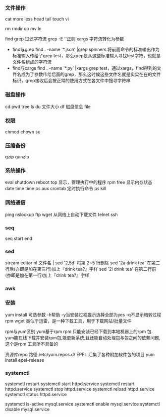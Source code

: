 ### 文件操作 ###
cat 
more less
head tail
touch
vi

rm
rmdir
cp
mv
ln

find
grep 过滤字符流
grep -E ''正则
xargs 字符流转化为参数
- find与grep
find . -name '*.json' |grep spinners
将前面命令的标准输出作为标准输入传给了grep test，那么grep是从这些标准输入寻找test字符，也就是文件名组成的字符流
- find与xargs
find . -name '*.py' |xargs grep test，通过xargs，find得到的文件名成为了参数传给后面的grep，那么这时候这些文件名就是实实在在的文件标识，grep接收后会按正常的使用方式在各文件中搜寻字符串


### 磁盘操作 ###
cd
pwd
tree
ls
du 文件大小
df 磁盘信息
file


### 权限 ###
chmod
chown
su


### 压缩备份 ###
gzip
gunzip


### 系统操作 ###
eval
shutdown reboot
top 显示，管理执行中的程序
rpm
free 显示内存状态
date
time time ps aux
crontab 定时执行命令
ps
kill


### 网络通信 ###
ping
nslookup
ftp
wget 从网络上自动下载文件
telnet
ssh


### seq ###
seq start end


### sed ###
stream editor
nl 文件名 |
sed '2,5d' 将第 2~5 行删除
sed '2a drink tea' 在第二行后(亦即是加在第三行)加上『drink tea?』字样
sed '2i drink tea' 在第二行前(亦即是加在第一行)加上『drink tea?』字样


### awk ###



### 安装 ###
yum install
   可选参数 -h帮助 -y当安装过程提示选择全部为yes -q不显示暗转过程
rpm
wget 类似于迅雷，是一种下载工具，用于下载网站/批量文件

rpm与yum区别
yum基于rpm
rpm 只能安装已经下载到本地机器上的rpm 包. yum能在线下载并安装rpm包,能更新系统,且还能自动处理包与包之间的依赖问题,这个是rpm 工具所不具备的

资源库repo
路径 /etc/yum.repos.d/
EPEL
汇集了各种附加软件包的项目
yum install epel-release


### systemctl ###
systemctl restart
systemctl start httpd.service
systemctl restart httpd.service
systemctl stop httpd.service
systemctl reload httpd.service
systemctl status httpd.service

systemctl is-active mysql.service
systemctl enable mysql.service
systemctl disable mysql.service